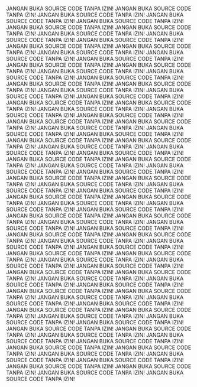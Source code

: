 JANGAN BUKA SOURCE CODE TANPA IZIN!
JANGAN BUKA SOURCE CODE TANPA IZIN!
JANGAN BUKA SOURCE CODE TANPA IZIN!
JANGAN BUKA SOURCE CODE TANPA IZIN!
JANGAN BUKA SOURCE CODE TANPA IZIN!
JANGAN BUKA SOURCE CODE TANPA IZIN!
JANGAN BUKA SOURCE CODE TANPA IZIN!
JANGAN BUKA SOURCE CODE TANPA IZIN!
JANGAN BUKA SOURCE CODE TANPA IZIN!
JANGAN BUKA SOURCE CODE TANPA IZIN!
JANGAN BUKA SOURCE CODE TANPA IZIN!
JANGAN BUKA SOURCE CODE TANPA IZIN!
JANGAN BUKA SOURCE CODE TANPA IZIN!
JANGAN BUKA SOURCE CODE TANPA IZIN!
JANGAN BUKA SOURCE CODE TANPA IZIN!
JANGAN BUKA SOURCE CODE TANPA IZIN!
JANGAN BUKA SOURCE CODE TANPA IZIN!
JANGAN BUKA SOURCE CODE TANPA IZIN!
JANGAN BUKA SOURCE CODE TANPA IZIN!
JANGAN BUKA SOURCE CODE TANPA IZIN!
JANGAN BUKA SOURCE CODE TANPA IZIN!
JANGAN BUKA SOURCE CODE TANPA IZIN!
JANGAN BUKA SOURCE CODE TANPA IZIN!
JANGAN BUKA SOURCE CODE TANPA IZIN!
JANGAN BUKA SOURCE CODE TANPA IZIN!
JANGAN BUKA SOURCE CODE TANPA IZIN!
JANGAN BUKA SOURCE CODE TANPA IZIN!
JANGAN BUKA SOURCE CODE TANPA IZIN!
JANGAN BUKA SOURCE CODE TANPA IZIN!
JANGAN BUKA SOURCE CODE TANPA IZIN!
JANGAN BUKA SOURCE CODE TANPA IZIN!
JANGAN BUKA SOURCE CODE TANPA IZIN!
JANGAN BUKA SOURCE CODE TANPA IZIN!
JANGAN BUKA SOURCE CODE TANPA IZIN!
JANGAN BUKA SOURCE CODE TANPA IZIN!
JANGAN BUKA SOURCE CODE TANPA IZIN!
JANGAN BUKA SOURCE CODE TANPA IZIN!
JANGAN BUKA SOURCE CODE TANPA IZIN!
JANGAN BUKA SOURCE CODE TANPA IZIN!
JANGAN BUKA SOURCE CODE TANPA IZIN!
JANGAN BUKA SOURCE CODE TANPA IZIN!
JANGAN BUKA SOURCE CODE TANPA IZIN!
JANGAN BUKA SOURCE CODE TANPA IZIN!
JANGAN BUKA SOURCE CODE TANPA IZIN!
JANGAN BUKA SOURCE CODE TANPA IZIN!
JANGAN BUKA SOURCE CODE TANPA IZIN!
JANGAN BUKA SOURCE CODE TANPA IZIN!
JANGAN BUKA SOURCE CODE TANPA IZIN!
JANGAN BUKA SOURCE CODE TANPA IZIN!
JANGAN BUKA SOURCE CODE TANPA IZIN!
JANGAN BUKA SOURCE CODE TANPA IZIN!
JANGAN BUKA SOURCE CODE TANPA IZIN!
JANGAN BUKA SOURCE CODE TANPA IZIN!
JANGAN BUKA SOURCE CODE TANPA IZIN!
JANGAN BUKA SOURCE CODE TANPA IZIN!
JANGAN BUKA SOURCE CODE TANPA IZIN!
JANGAN BUKA SOURCE CODE TANPA IZIN!
JANGAN BUKA SOURCE CODE TANPA IZIN!
JANGAN BUKA SOURCE CODE TANPA IZIN!
JANGAN BUKA SOURCE CODE TANPA IZIN!
JANGAN BUKA SOURCE CODE TANPA IZIN!
JANGAN BUKA SOURCE CODE TANPA IZIN!
JANGAN BUKA SOURCE CODE TANPA IZIN!
JANGAN BUKA SOURCE CODE TANPA IZIN!
JANGAN BUKA SOURCE CODE TANPA IZIN!
JANGAN BUKA SOURCE CODE TANPA IZIN!
JANGAN BUKA SOURCE CODE TANPA IZIN!
JANGAN BUKA SOURCE CODE TANPA IZIN!
JANGAN BUKA SOURCE CODE TANPA IZIN!
JANGAN BUKA SOURCE CODE TANPA IZIN!
JANGAN BUKA SOURCE CODE TANPA IZIN!
JANGAN BUKA SOURCE CODE TANPA IZIN!
JANGAN BUKA SOURCE CODE TANPA IZIN!
JANGAN BUKA SOURCE CODE TANPA IZIN!
JANGAN BUKA SOURCE CODE TANPA IZIN!
JANGAN BUKA SOURCE CODE TANPA IZIN!
JANGAN BUKA SOURCE CODE TANPA IZIN!
JANGAN BUKA SOURCE CODE TANPA IZIN!
JANGAN BUKA SOURCE CODE TANPA IZIN!
JANGAN BUKA SOURCE CODE TANPA IZIN!
JANGAN BUKA SOURCE CODE TANPA IZIN!
JANGAN BUKA SOURCE CODE TANPA IZIN!
JANGAN BUKA SOURCE CODE TANPA IZIN!
JANGAN BUKA SOURCE CODE TANPA IZIN!
JANGAN BUKA SOURCE CODE TANPA IZIN!
JANGAN BUKA SOURCE CODE TANPA IZIN!
JANGAN BUKA SOURCE CODE TANPA IZIN!
JANGAN BUKA SOURCE CODE TANPA IZIN!
JANGAN BUKA SOURCE CODE TANPA IZIN!
JANGAN BUKA SOURCE CODE TANPA IZIN!
JANGAN BUKA SOURCE CODE TANPA IZIN!
JANGAN BUKA SOURCE CODE TANPA IZIN!
JANGAN BUKA SOURCE CODE TANPA IZIN!
JANGAN BUKA SOURCE CODE TANPA IZIN!
JANGAN BUKA SOURCE CODE TANPA IZIN!
JANGAN BUKA SOURCE CODE TANPA IZIN!
JANGAN BUKA SOURCE CODE TANPA IZIN!
JANGAN BUKA SOURCE CODE TANPA IZIN!
JANGAN BUKA SOURCE CODE TANPA IZIN!
